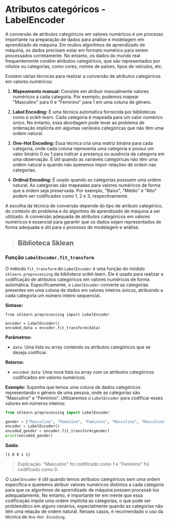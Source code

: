 # Atributos categóricos - LabelEncoder

A conversão de atributos categóricos em valores numéricos é um processo importante na preparação de dados para análise e modelagem em aprendizado de máquina. Em muitos algoritmos de aprendizado de máquina, os dados precisam estar em formato numérico para serem processados corretamente. No entanto, os dados do mundo real frequentemente contêm atributos categóricos, que são representados por rótulos ou categorias, como cores, nomes de países, tipos de veículos, etc.

Existem várias técnicas para realizar a conversão de atributos categóricos em valores numéricos:

1. **Mapeamento manual:** Consiste em atribuir manualmente valores numéricos a cada categoria. Por exemplo, podemos mapear "Masculino" para 0 e "Feminino" para 1 em uma coluna de gênero.

2. **Label Encoding:** É uma técnica automática fornecida por bibliotecas como o scikit-learn. Cada categoria é mapeada para um valor numérico único. No entanto, essa abordagem pode levar ao problema de ordenação implícita em algumas variáveis categóricas que não têm uma ordem natural.

3. **One-Hot Encoding:** Essa técnica cria uma matriz binária para cada categoria, onde cada coluna representa uma categoria e possui um valor binário 0 ou 1 para indicar a presença ou ausência da categoria em uma observação. É útil quando as variáveis categóricas não têm uma ordem natural e quando não queremos impor relações de ordem nas categorias.

4. **Ordinal Encoding:** É usado quando as categorias possuem uma ordem natural. As categorias são mapeadas para valores numéricos de forma que a ordem seja preservada. Por exemplo, "Baixo", "Médio" e "Alto" podem ser codificados como 1, 2 e 3, respectivamente.

A escolha da técnica de conversão depende do tipo de atributo categórico, do contexto do problema e do algoritmo de aprendizado de máquina a ser utilizado. A conversão adequada de atributos categóricos em valores numéricos é essencial para garantir que os dados sejam representados de forma adequada e útil para o processo de modelagem e análise.

> ## **Biblioteca Sklean**

### Função `LabelEncoder.fit_transform`

O método `fit_transform` do `LabelEncoder` é uma função do módulo `sklearn.preprocessing` da biblioteca scikit-learn. Ele é usado para realizar a codificação de atributos categóricos em valores numéricos de forma automática. Especificamente, o `LabelEncoder` converte as categorias presentes em uma coluna de dados em valores inteiros únicos, atribuindo a cada categoria um número inteiro sequencial.

**Sintaxe:**

```
from sklearn.preprocessing import LabelEncoder

encoder = LabelEncoder()
encoded_data = encoder.fit_transform(data)
```

**Parâmetros:**

- `data`: Uma lista ou array contendo os atributos categóricos que se deseja codificar.

**Retorno:**

- `encoded_data`: Uma nova lista ou array com os atributos categóricos codificados em valores numéricos.

**Exemplo:**
Suponha que temos uma coluna de dados categóricos representando o gênero de uma pessoa, onde as categorias são "Masculino" e "Feminino". Utilizaremos o `LabelEncoder` para codificar esses valores em números inteiros:

```python
from sklearn.preprocessing import LabelEncoder

gender = ["Masculino", "Feminino", "Feminino", "Masculino", "Masculino"]
encoder = LabelEncoder()
encoded_gender = encoder.fit_transform(gender)
print(encoded_gender)
```

**Saída:**

```
[1 0 0 1 1]
```

> Explicação: "Masculino" foi codificado como 1 e "Feminino" foi codificado como 0.

O `LabelEncoder` é útil quando temos atributos categóricos sem uma ordem específica e queremos atribuir valores numéricos distintos a cada categoria para que os algoritmos de aprendizado de máquina possam processá-los adequadamente. No entanto, é importante ter em mente que essa codificação impõe uma ordem implícita às categorias, o que pode ser problemático em alguns cenários, especialmente quando as categorias não têm uma relação de ordem natural. Nesses casos, é recomendado o uso da técnica de `One-Hot Encoding`.
